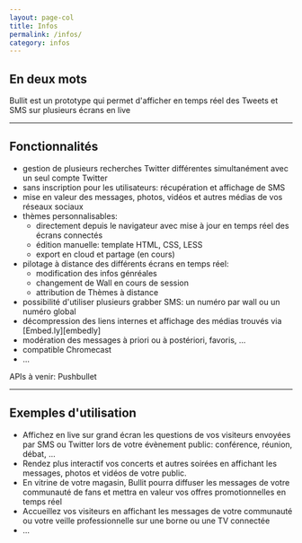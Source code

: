 ```yaml
---
layout: page-col
title: Infos
permalink: /infos/
category: infos
---
```


## En deux mots

Bullit est un prototype qui permet d'afficher en temps réel des Tweets et SMS sur plusieurs écrans en live

---

## Fonctionnalités

- gestion de plusieurs recherches Twitter différentes simultanément avec un seul compte Twitter
- sans inscription pour les utilisateurs: récupération et affichage de SMS
- mise en valeur des messages, photos, vidéos et autres médias de vos réseaux sociaux
- thèmes personnalisables:
    - directement depuis le navigateur avec mise à jour en temps réel des écrans connectés
    - édition manuelle: template HTML, CSS, LESS
    - export en cloud et partage (en cours)
- pilotage à distance des différents écrans en temps réel:
    - modification des infos génréales
    - changement de Wall en cours de session
    - attribution de Thèmes à distance
- possibilité d'utiliser plusieurs grabber SMS: un numéro par wall ou un numéro global
- décompression des liens internes et affichage des médias trouvés via [Embed.ly][embedly]
- modération des messages à priori ou à postériori, favoris, ...
- compatible Chromecast
- ...

APIs à venir: Pushbullet

---

## Exemples d'utilisation

- Affichez en live sur grand écran les questions de vos visiteurs envoyées par SMS ou Twitter lors de votre évènement public: conférence, réunion, débat, ...
- Rendez plus interactif vos concerts et autres soirées en affichant les messages, photos et vidéos de votre public.
- En vitrine de votre magasin, Bullit pourra diffuser les messages de votre communauté de fans et mettra en valeur vos offres promotionnelles en temps réel 
- Accueillez vos visiteurs en affichant les messages de votre communauté ou votre veille professionnelle sur une borne ou une TV connectée
- ...